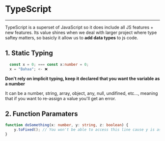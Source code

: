 # TypeScript

---

TypeScript is a superset of JavaScript so it does include all JS features + new features. Its value shines when we deal with larger project where type saftey matters, so basicly it allow us to **add data types** to js code.

## 1. Static Typing

```ts
  const x = 0; === const x:number = 0;
  x = "Bahaa"; <- ❌
```

**Don't rely on implicit typing, keep it declared that you want the variable as a number**

It can be a number, string, array, object, any, null, undifined, etc..., meaning that if you want to re-assign a value you'll get an error.

## 2. Function Paramaters

```ts
function doSomething(x: number, y: string, z: boolean) {
	y.toFixed(); // You won't be able to access this line cause y is assigned to string and toFixed method is for number!
}
```
